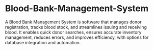 # Blood-Bank-Management-System
A Blood Bank Management System is software that manages donor registration, tracks blood stock, and streamlines issuing and receiving blood. It enables quick donor searches, ensures accurate inventory management, reduces errors, and improves efficiency, with options for database integration and automation.
